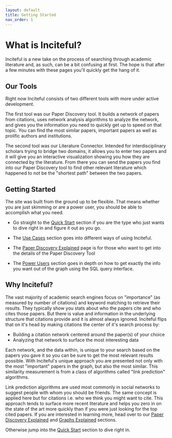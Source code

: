 ```yaml
---
layout: default
title: Getting Started
nav_order: 1
---
```


# What is Inciteful?
Inciteful is a new take on the process of searching through academic literature and, as such, can be a bit confusing at first.  The hope is that after a few minutes with these pages you'll quickly get the hang of it. 

## Our Tools
Right now Inciteful consists of two different tools with more under active development.  

The first tool was our Paper Discovery tool.  It builds a network of papers from citations, uses network analysis algorithms to analyze the network, and gives you the information you need to quickly get up to speed on that topic. You can find the most similar papers, important papers as well as prolific authors and institutions.

The second tool was our Literature Connector. Intended for interdisciplinary scholars trying to bridge two domains, it allows you to enter two papers and it will give you an interactive visualization showing you how they are connected by the literature. From there you can send the papers you find into our Paper Discovery tool to find other relevant literature which happened to not be the "shortest path" between the two papers.
## Getting Started
The site was built from the ground up to be flexible.  That means whether you are just skimming or are a power user, you should be able to accomplish what you need. 

* Go straight to the [Quick Start](quick-start) section if you are the type who just wants to dive right in and figure it out as you go.

* The [Use Cases](use-cases) section goes into different ways of using Inciteful.

* The [Paper Discovery Explained](paper-disovery-explained) page is for those who want to get into the details of the Paper Discovery Tool

* The [Power Users](power-users) section goes in depth on how to get exactly the info you want out of the graph using the SQL query interface.  

## Why Inciteful?
The vast majority of academic search engines focus on "importance" (as measured by number of citations) and keyword matching to retrieve their results. They typically show you stats about who the papers cite and who cites those papers. But there is value and information in the underlying structure that citations provide and it is almost always ignored. Inciteful flips that on it's head by making citations the center of it's search process by:

* Building a citation network centered around the paper(s) of your choice
* Analyzing that network to surface the most interesting data

Each network, and the data within, is unique to your search based on the papers you gave it so you can be sure to get the most relevant results possible. With Inciteful's unique approach you are presented not only with the most "important" papers in the graph, but also the most similar. This similarity measurement is from a class of algorithms called "link prediction" algorithms. 

Link prediction algorithms are used most commonly in social networks to suggest people with whom you should be friends. The same concept is applied here but for citations i.e. who we think you might want to cite. This approach tends to surface more recent literature and helps you zero in on the state of the art more quickly than if you were just looking for the top cited papers.  If you are interested in learning more, head over to our [Paper Discovery Explained](paper-disovery-explained) and [Graphs Explained](graphs-explained) sections. 

Otherwise jump into the [Quick Start](quick-start) section to dive right in. 
